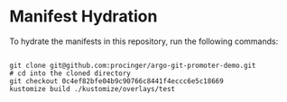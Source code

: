 
# Manifest Hydration

To hydrate the manifests in this repository, run the following commands:

```shell

git clone git@github.com:procinger/argo-git-promoter-demo.git
# cd into the cloned directory
git checkout 0c4ef82bfe04b9c90766c8441f4eccc6e5c18669
kustomize build ./kustomize/overlays/test
```